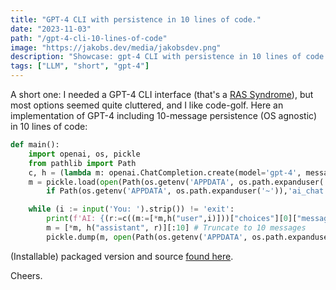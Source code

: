 ```yaml
---
title: "GPT-4 CLI with persistence in 10 lines of code."
date: "2023-11-03"
path: "/gpt-4-cli-10-lines-of-code"
image: "https://jakobs.dev/media/jakobsdev.png"
description: "Showcase: gpt-4 CLI with persistence in 10 lines of code."
tags: ["LLM", "short", "gpt-4"]
---
```


A short one:
I needed a GPT-4 CLI interface (that's a [RAS Syndrome](https://en.wikipedia.org/wiki/RAS_syndrome)), but most options seemed quite cluttered, and I like code-golf. Here an implementation of GPT-4 including 10-message persistence (OS agnostic) in 10 lines of code:

```python
def main():
    import openai, os, pickle
    from pathlib import Path
    c, h = (lambda m: openai.ChatCompletion.create(model='gpt-4', messages=m)), (lambda r, c: {"role": r, "content": c})
    m = pickle.load(open(Path(os.getenv('APPDATA', os.path.expanduser('~')),'ai_chat.pkl'), 'rb')) \
        if Path(os.getenv('APPDATA', os.path.expanduser('~')),'ai_chat.pkl').exists() else [h('system', 'You are an AI assitant')]

    while (i := input('You: ').strip()) != 'exit':
        print(f'AI: {(r:=c((m:=[*m,h("user",i)]))["choices"][0]["message"]["content"])}')
        m = [*m, h("assistant", r)][:10] # Truncate to 10 messages
        pickle.dump(m, open(Path(os.getenv('APPDATA', os.path.expanduser('~')),'ai_chat.pkl'), 'wb'))
```

(Installable) packaged version and source [found here](https://github.com/Jakob-98/xsgpt/tree/main).

Cheers.
